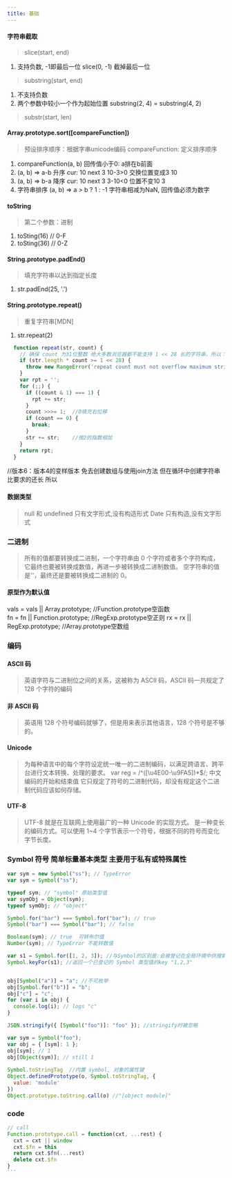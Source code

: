 ```yaml
---
title: 基础
---
```


#### 字符串截取
> slice(start, end)
1. 支持负数, -1即最后一位 slice(0, -1) 截掉最后一位
> substring(start, end) 
1. 不支持负数
2. 两个参数中较小一个作为起始位置  substring(2, 4) = substring(4, 2)
> substr(start, len) 
#### Array.prototype.sort([compareFunction])
> 预设排序顺序：根据字串unicode编码
> compareFunction: 定义排序顺序
  1. compareFunction(a, b) 回传值小于0: a排在b前面
  2. (a, b) => a-b 升序
      cur: 10 next 3 10-3>0 交换位置变成3 10
  3. (a, b) => b-a 降序
      cur: 10 next 3 3-10<0 位置不变10 3
  4. 字符串排序
      (a, b) => a > b ? 1 : -1 字符串相减为NaN, 回传值必须为数字

#### toString
> 第二个参数：进制  
1. toSting(16) // 0-F
2. toSting(36) // 0-Z 

#### String.prototype.padEnd()
> 填充字符串以达到指定长度
1. str.padEnd(25, '.')
#### String.prototype.repeat()
> 重复字符串[MDN]
1. str.repeat(2)
```js
  function repeat(str, count) { 
    // 确保 count 为31位整数 绝大多数浏览器都不能支持 1 << 28 长的字符串，所以：
    if (str.length * count >= 1 << 28) {
      throw new RangeError('repeat count must not overflow maximum string size');
    }
    var rpt = '';
    for (;;) {
      if ((count & 1) === 1) {
        rpt += str;
      }
      count >>>= 1;  //0填充右位移
      if (count == 0) {
        break;
      }
      str += str;    //按2的指数相加
    }
    return rpt;
  }
```
//版本6：版本4的变样版本   免去创建数组与使用join方法   但在循环中创建字符串比要求的还长  所以
#### 数据类型
> null 和 undefined 只有文字形式,没有构造形式
> Date 只有构造,没有文字形式
### 二进制

> 所有的值都要转换成二进制，一个字符串由 0 个字符或者多个字符构成，它最终也要被转换成数值，再进一步被转换成二进制数值。
> 空字符串的值是''，最终还是要被转换成二进制的 0。
#### 原型作为默认值 
vals = vals || Array.prototype;  //Function.prototype空函数  
fn = fn || Function.prototype;  //RegExp.prototype空正则
rx = rx || RegExp.prototype;  //Array.prototype空数组


### 编码
#### ASCII 码
> 英语字符与二进制位之间的关系，这被称为 ASCII 码，ASCII 码一共规定了 128 个字符的编码
#### 非 ASCII 码
> 英语用 128 个符号编码就够了，但是用来表示其他语言，128 个符号是不够的。
#### Unicode
> 为每种语言中的每个字符设定统一唯一的二进制编码，以满足跨语言、跨平台进行文本转换、处理的要求。
> var reg = /^([\u4E00-\u9FA5])\*\$/; 中文编码的开始和结束值
> 它只规定了符号的二进制代码，却没有规定这个二进制代码应该如何存储。
#### UTF-8
> UTF-8 就是在互联网上使用最广的一种 Unicode 的实现方式。
> 是一种变长的编码方式。可以使用 1~4 个字节表示一个符号，根据不同的符号而变化字节长度。


### Symbol 符号 简单标量基本类型 主要用于私有或特殊属性
```js
var sym = new Symbol("ss"); // TypeError 
var sym = Symbol("ss");

typeof sym; // "symbol" 原始类型值
var symObj = Object(sym);
typeof symObj; // "object"

Symbol.for("bar") === Symbol.for("bar"); // true
Symbol("bar") === Symbol("bar"); // false

Boolean(sym); // true  可转布尔值
Number(sym); // TypeError 不能转数值 

var s1 = Symbol.for([1, 2, 3]); //与Symbol的区别是:会被登记在全局环境中供搜索 不存在才新建值
Symbol.keyFor(s1); //返回一个已登记的 Symbol 类型值的key "1,2,3"


obj[Symbol("a")] = "a"; //不可枚举
obj[Symbol.for("b")] = "b";
obj["c"] = "c";
for (var i in obj) {
  console.log(i); // logs "c"
}

JSON.stringify({ [Symbol("foo")]: "foo" }); //stringify时被忽略

var sym = Symbol("foo");
var obj = { [sym]: 1 };
obj[sym]; // 1
obj[Object(sym)]; // still 1
 
Symbol.toStringTag  //内置 symbol, 对象的属性键
Object.definedPrototype(o, Symbol.toStringTag, {
  value: 'module' 
})
Object.prototype.toString.call(o) //"[object module]"
```
 

### code

````js 
// call  
Function.prototype.call = function(cxt, ...rest) {
  cxt = cxt || window 
  cxt.$fn = this  
  return cxt.$fn(...rest)
  delete cxt.$fn
}
```

